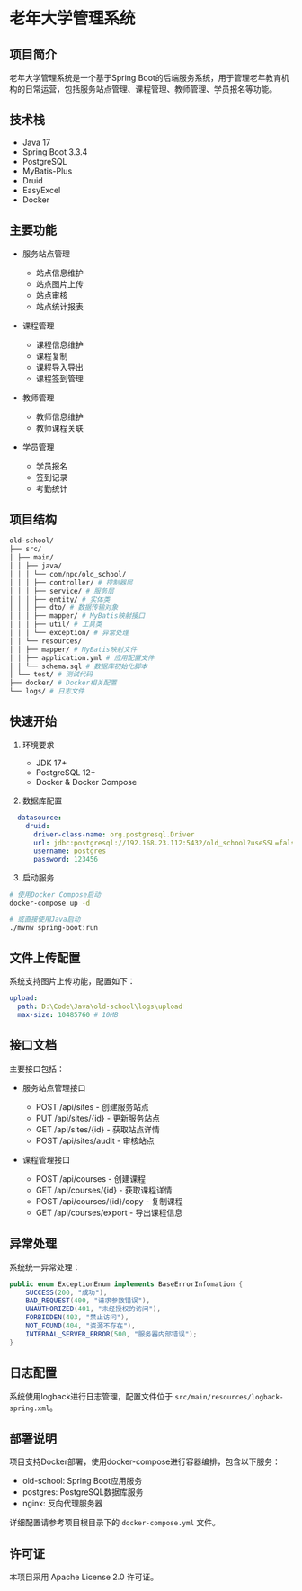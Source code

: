 # 老年大学管理系统

## 项目简介

老年大学管理系统是一个基于Spring Boot的后端服务系统，用于管理老年教育机构的日常运营，包括服务站点管理、课程管理、教师管理、学员报名等功能。

## 技术栈

- Java 17
- Spring Boot 3.3.4
- PostgreSQL
- MyBatis-Plus
- Druid
- EasyExcel
- Docker

## 主要功能

- 服务站点管理
  - 站点信息维护
  - 站点图片上传
  - 站点审核
  - 站点统计报表

- 课程管理
  - 课程信息维护
  - 课程复制
  - 课程导入导出
  - 课程签到管理

- 教师管理
  - 教师信息维护
  - 教师课程关联

- 学员管理
  - 学员报名
  - 签到记录
  - 考勤统计

## 项目结构
```bash
old-school/
├── src/
│ ├── main/
│ │ ├── java/
│ │ │ └── com/npc/old_school/
│ │ │ ├── controller/ # 控制器层
│ │ │ ├── service/ # 服务层
│ │ │ ├── entity/ # 实体类
│ │ │ ├── dto/ # 数据传输对象
│ │ │ ├── mapper/ # MyBatis映射接口
│ │ │ ├── util/ # 工具类
│ │ │ └── exception/ # 异常处理
│ │ └── resources/
│ │ ├── mapper/ # MyBatis映射文件
│ │ ├── application.yml # 应用配置文件
│ │ └── schema.sql # 数据库初始化脚本
│ └── test/ # 测试代码
├── docker/ # Docker相关配置
└── logs/ # 日志文件
```
##

## 快速开始

1. 环境要求
   - JDK 17+
   - PostgreSQL 12+
   - Docker & Docker Compose

2. 数据库配置
```yaml
  datasource:
    druid:
      driver-class-name: org.postgresql.Driver
      url: jdbc:postgresql://192.168.23.112:5432/old_school?useSSL=false
      username: postgres
      password: 123456
```

3. 启动服务
```bash
# 使用Docker Compose启动
docker-compose up -d

# 或直接使用Java启动
./mvnw spring-boot:run
```

## 文件上传配置

系统支持图片上传功能，配置如下：

```yaml
upload:
  path: D:\Code\Java\old-school\logs\upload
  max-size: 10485760 # 10MB
```

## 接口文档

主要接口包括：

- 服务站点管理接口
  - POST /api/sites - 创建服务站点
  - PUT /api/sites/{id} - 更新服务站点
  - GET /api/sites/{id} - 获取站点详情
  - POST /api/sites/audit - 审核站点

- 课程管理接口
  - POST /api/courses - 创建课程
  - GET /api/courses/{id} - 获取课程详情
  - POST /api/courses/{id}/copy - 复制课程
  - GET /api/courses/export - 导出课程信息

## 异常处理

系统统一异常处理：

```java
public enum ExceptionEnum implements BaseErrorInfomation {
    SUCCESS(200, "成功"),
    BAD_REQUEST(400, "请求参数错误"),
    UNAUTHORIZED(401, "未经授权的访问"),
    FORBIDDEN(403, "禁止访问"),
    NOT_FOUND(404, "资源不存在"),
    INTERNAL_SERVER_ERROR(500, "服务器内部错误");
}
```

## 日志配置

系统使用logback进行日志管理，配置文件位于 `src/main/resources/logback-spring.xml`。

## 部署说明

项目支持Docker部署，使用docker-compose进行容器编排，包含以下服务：

- old-school: Spring Boot应用服务
- postgres: PostgreSQL数据库服务
- nginx: 反向代理服务器

详细配置请参考项目根目录下的 `docker-compose.yml` 文件。

## 许可证

本项目采用 Apache License 2.0 许可证。